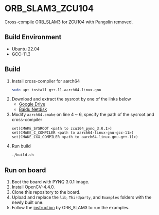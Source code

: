 # ORB_SLAM3_ZCU104
Cross-compile ORB_SLAM3 for ZCU104 with Pangolin removed.

## Build Environment
* Ubuntu 22.04
* GCC-11.3

## Build
1. Install cross-compiler for aarch64
    ```bash
    sudo apt install g++-11-aarch64-linux-gnu 
    ```
1. Download and extract the sysroot by one of the links below
    * [Google Drive](https://drive.google.com/file/d/1br0CFnNuvY01n6dNRon1jAR_6QxQUJG2/view?usp=sharing)
    * [Baidu Netdisk](https://pan.baidu.com/s/1j2diH-pITXeWsJ6QcGwR6w?pwd=ijws)
1. Modify `aarch64.cmake` on line 4 ~ 6, specify the path of the sysroot and cross-compiler
    ```
    set(CMAKE_SYSROOT <path to zcu104_pynq_3.0.1>)
    set(CMAKE_C_COMPILER <path to aarch64-linux-gnu-gcc-11>)
    set(CMAKE_CXX_COMPILER <path to aarch64-linux-gnu-g++-11>)
    ```
1. Run build
    ```bash
    ./build.sh
    ```

## Run on board
1. Boot the board with PYNQ 3.0.1 image.
1. Install OpenCV-4.4.0.
1. Clone this repository to the board.
1. Upload and replace the `lib`, `Thirdparty`, and `Examples` folders with the newly built one.
1. Follow the [instruction](README_ORB_SLAM3) by ORB_SLAM3 to run the examples.
